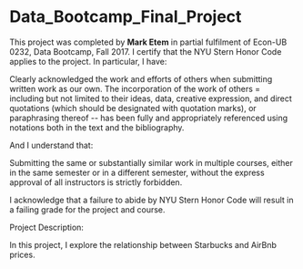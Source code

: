 # Data_Bootcamp_Final_Project

This project was completed by **Mark Etem** in partial fulfilment of Econ-UB 0232, Data Bootcamp, Fall 2017. I certify that the NYU Stern Honor Code applies to the project. In particular, I have: 

Clearly acknowledged the work and efforts of others when submitting written work as our own. The incorporation of the work of others = including but not limited to their ideas, data, creative expression, and direct quotations (which should be designated with quotation marks), or paraphrasing thereof -- has been fully and appropriately referenced using notations both in the text and the bibliography. 

And I understand that:

Submitting the same or substantially similar work in multiple courses, either in the same semester or in a different semester, without the express approval of all instructors is strictly forbidden. 

I acknowledge that a failure to abide by NYU Stern Honor Code will result in a failing grade for the project and course.

Project Description:

In this project, I explore the relationship between Starbucks and AirBnb prices. 
